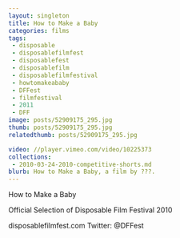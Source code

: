 ```yaml
---
layout: singleton
title: How to Make a Baby
categories: films
tags:
 - disposable
 - disposablefilmfest
 - disposablefest
 - disposablefilm
 - disposablefilmfestival
 - howtomakeababy
 - DFFest
 - filmfestival
 - 2011
 - DFF
image: posts/52909175_295.jpg
thumb: posts/52909175_295.jpg
relatedthumb: posts/52909175_295.jpg

video: //player.vimeo.com/video/10225373
collections:
 - 2010-03-24-2010-competitive-shorts.md
blurb: How to Make a Baby, a film by ???.
---
```


How to Make a Baby

Official Selection of Disposable Film Festival 2010

disposablefilmfest.com
Twitter: @DFFest